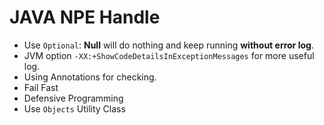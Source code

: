 # JAVA NPE Handle

- Use `Optional`: **Null** will do nothing and keep running **without error log**.
- JVM option `-XX:+ShowCodeDetailsInExceptionMessages` for more useful log.
- Using Annotations for checking.
- Fail Fast
- Defensive Programming
- Use `Objects` Utility Class
